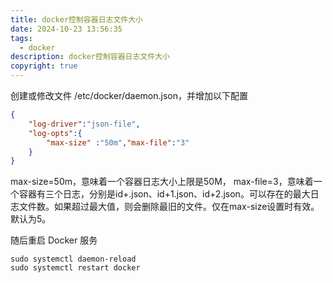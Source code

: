 ```yaml
---
title: docker控制容器日志文件大小
date: 2024-10-23 13:56:35
tags:
  - docker
description: docker控制容器日志文件大小
copyright: true
---
```


创建或修改文件 /etc/docker/daemon.json，并增加以下配置

```json
{
    "log-driver":"json-file",
    "log-opts":{
        "max-size" :"50m","max-file":"3"
    }
}
```

max-size=50m，意味着一个容器日志大小上限是50M， max-file=3，意味着一个容器有三个日志，分别是id+.json、id+1.json、id+2.json。可以存在的最大日志文件数。如果超过最大值，则会删除最旧的文件。仅在max-size设置时有效。默认为5。

随后重启 Docker 服务

```shell
sudo systemctl daemon-reload
sudo systemctl restart docker
```
